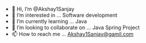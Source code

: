 - 👋 Hi, I’m @Akshay1Sanjay
- 👀 I’m interested in ... Software development
- 🌱 I’m currently learning ... Java 
- 💞️ I’m looking to collaborate on ... Java Spring Project
- 📫 How to reach me ... Akshay1Sanjay@gamil.com

<!---
Akshay1Sanjay/Akshay1Sanjay is a ✨ special ✨ repository because its `README.md` (this file) appears on your GitHub profile.
You can click the Preview link to take a look at your changes.
--->

